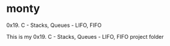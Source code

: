 # monty
0x19. C - Stacks, Queues - LIFO, FIFO

This is my 0x19. C - Stacks, Queues - LIFO, FIFO project folder

